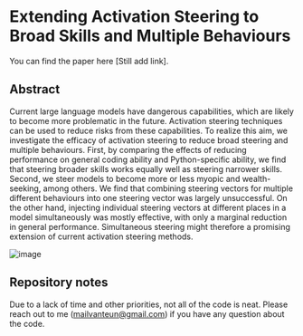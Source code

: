 # Extending Activation Steering to Broad Skills and Multiple Behaviours
You can find the paper here [Still add link].
## Abstract
Current large language models have dangerous capabilities, which are likely to become more problematic in the future. Activation steering techniques can be used to reduce risks from these capabilities. To realize this aim, we investigate the efficacy of activation steering to reduce broad steering and multiple behaviours. First, by comparing the effects of reducing performance on general coding ability and Python-specific ability, we find that steering broader skills works equally well as steering narrower skills. Second, we steer models to become more or less myopic and wealth-seeking, among others. We find that combining steering vectors for multiple different behaviours into one steering vector was largely unsuccessful. On the other hand, injecting individual steering vectors at different places in a model simultaneously was mostly effective, with only a marginal reduction in general performance. Simultaneous steering might therefore a promising extension of current activation steering methods.

![image](https://github.com/TeunvdWeij/output_control/assets/57399756/b2b03f96-62bf-43e7-bb4b-504da33e8cb1)

## Repository notes
Due to a lack of time and other priorities, not all of the code is neat. Please reach out to me (mailvanteun@gmail.com) if you have any question about the code.
